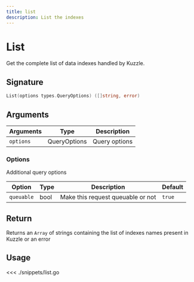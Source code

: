 ```yaml
---
title: list
description: List the indexes
---
```


# List

Get the complete list of data indexes handled by Kuzzle.

## Signature

```go
List(options types.QueryOptions) ([]string, error)
```

## Arguments

| Arguments | Type         | Description   |
| --------- | ------------ | ------------- |
| `options` | QueryOptions | Query options |

### **Options**

Additional query options

| Option     | Type | Description                       | Default |
| ---------- | ---- | --------------------------------- | ------- |
| `queuable` | bool | Make this request queuable or not | `true`  |

## Return

Returns an `Array` of strings containing the list of indexes names present in Kuzzle or an error

## Usage

<<< ./snippets/list.go

